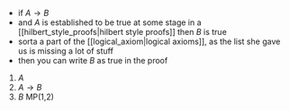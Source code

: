 - if $A\rightarrow B$
- and $A$ is established to be true at some stage in a [[hilbert_style_proofs|hilbert style proofs]]
  then $B$ is true
- sorta a part of the [[logical_axiom|logical axioms]], as the list she gave us is missing a lot of stuff
- then you can write $B$ as true in the proof
1. $A$ 
2. $A\rightarrow B$
3. $B$ MP(1,2)